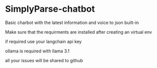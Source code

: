 # SimplyParse-chatbot
Basic charbot with the latest information and voice to json built-in

Make sure that the requirments are installed after creating an virtual env

if required use your langchain api key

ollama is required with llama 3.1 

all your issues will be shared to github
